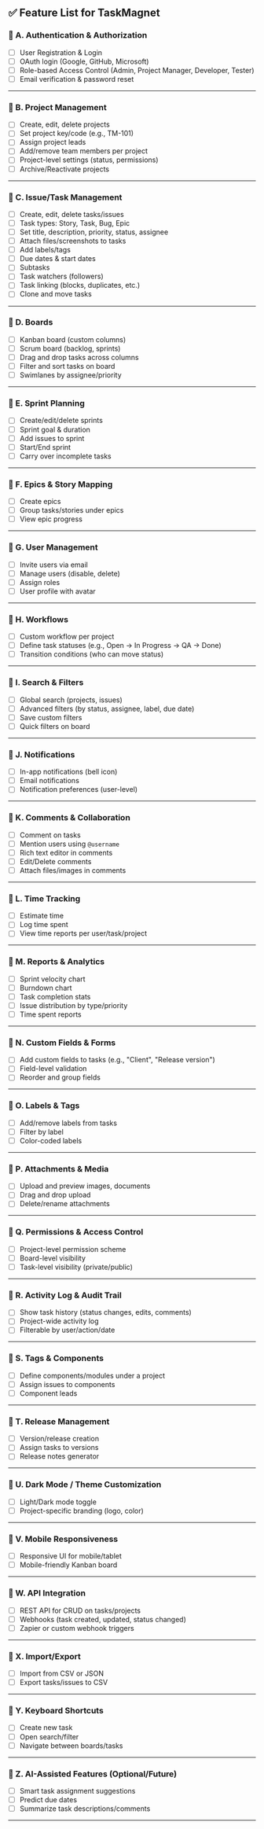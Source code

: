 ## ✅ **Feature List for TaskMagnet**

### 🔹 A. **Authentication & Authorization**

* [ ] User Registration & Login
* [ ] OAuth login (Google, GitHub, Microsoft)
* [ ] Role-based Access Control (Admin, Project Manager, Developer, Tester)
* [ ] Email verification & password reset

---

### 🔹 B. **Project Management**

* [ ] Create, edit, delete projects
* [ ] Set project key/code (e.g., TM-101)
* [ ] Assign project leads
* [ ] Add/remove team members per project
* [ ] Project-level settings (status, permissions)
* [ ] Archive/Reactivate projects

---

### 🔹 C. **Issue/Task Management**

* [ ] Create, edit, delete tasks/issues
* [ ] Task types: Story, Task, Bug, Epic
* [ ] Set title, description, priority, status, assignee
* [ ] Attach files/screenshots to tasks
* [ ] Add labels/tags
* [ ] Due dates & start dates
* [ ] Subtasks
* [ ] Task watchers (followers)
* [ ] Task linking (blocks, duplicates, etc.)
* [ ] Clone and move tasks

---

### 🔹 D. **Boards**

* [ ] Kanban board (custom columns)
* [ ] Scrum board (backlog, sprints)
* [ ] Drag and drop tasks across columns
* [ ] Filter and sort tasks on board
* [ ] Swimlanes by assignee/priority

---

### 🔹 E. **Sprint Planning**

* [ ] Create/edit/delete sprints
* [ ] Sprint goal & duration
* [ ] Add issues to sprint
* [ ] Start/End sprint
* [ ] Carry over incomplete tasks

---

### 🔹 F. **Epics & Story Mapping**

* [ ] Create epics
* [ ] Group tasks/stories under epics
* [ ] View epic progress

---

### 🔹 G. **User Management**

* [ ] Invite users via email
* [ ] Manage users (disable, delete)
* [ ] Assign roles
* [ ] User profile with avatar

---

### 🔹 H. **Workflows**

* [ ] Custom workflow per project
* [ ] Define task statuses (e.g., Open → In Progress → QA → Done)
* [ ] Transition conditions (who can move status)

---

### 🔹 I. **Search & Filters**

* [ ] Global search (projects, issues)
* [ ] Advanced filters (by status, assignee, label, due date)
* [ ] Save custom filters
* [ ] Quick filters on board

---

### 🔹 J. **Notifications**

* [ ] In-app notifications (bell icon)
* [ ] Email notifications
* [ ] Notification preferences (user-level)

---

### 🔹 K. **Comments & Collaboration**

* [ ] Comment on tasks
* [ ] Mention users using `@username`
* [ ] Rich text editor in comments
* [ ] Edit/Delete comments
* [ ] Attach files/images in comments

---

### 🔹 L. **Time Tracking**

* [ ] Estimate time
* [ ] Log time spent
* [ ] View time reports per user/task/project

---

### 🔹 M. **Reports & Analytics**

* [ ] Sprint velocity chart
* [ ] Burndown chart
* [ ] Task completion stats
* [ ] Issue distribution by type/priority
* [ ] Time spent reports

---

### 🔹 N. **Custom Fields & Forms**

* [ ] Add custom fields to tasks (e.g., "Client", "Release version")
* [ ] Field-level validation
* [ ] Reorder and group fields

---

### 🔹 O. **Labels & Tags**

* [ ] Add/remove labels from tasks
* [ ] Filter by label
* [ ] Color-coded labels

---

### 🔹 P. **Attachments & Media**

* [ ] Upload and preview images, documents
* [ ] Drag and drop upload
* [ ] Delete/rename attachments

---

### 🔹 Q. **Permissions & Access Control**

* [ ] Project-level permission scheme
* [ ] Board-level visibility
* [ ] Task-level visibility (private/public)

---

### 🔹 R. **Activity Log & Audit Trail**

* [ ] Show task history (status changes, edits, comments)
* [ ] Project-wide activity log
* [ ] Filterable by user/action/date

---

### 🔹 S. **Tags & Components**

* [ ] Define components/modules under a project
* [ ] Assign issues to components
* [ ] Component leads

---

### 🔹 T. **Release Management**

* [ ] Version/release creation
* [ ] Assign tasks to versions
* [ ] Release notes generator

---

### 🔹 U. **Dark Mode / Theme Customization**

* [ ] Light/Dark mode toggle
* [ ] Project-specific branding (logo, color)

---

### 🔹 V. **Mobile Responsiveness**

* [ ] Responsive UI for mobile/tablet
* [ ] Mobile-friendly Kanban board

---

### 🔹 W. **API Integration**

* [ ] REST API for CRUD on tasks/projects
* [ ] Webhooks (task created, updated, status changed)
* [ ] Zapier or custom webhook triggers

---

### 🔹 X. **Import/Export**

* [ ] Import from CSV or JSON
* [ ] Export tasks/issues to CSV

---

### 🔹 Y. **Keyboard Shortcuts**

* [ ] Create new task
* [ ] Open search/filter
* [ ] Navigate between boards/tasks

---

### 🔹 Z. **AI-Assisted Features (Optional/Future)**

* [ ] Smart task assignment suggestions
* [ ] Predict due dates
* [ ] Summarize task descriptions/comments

---
